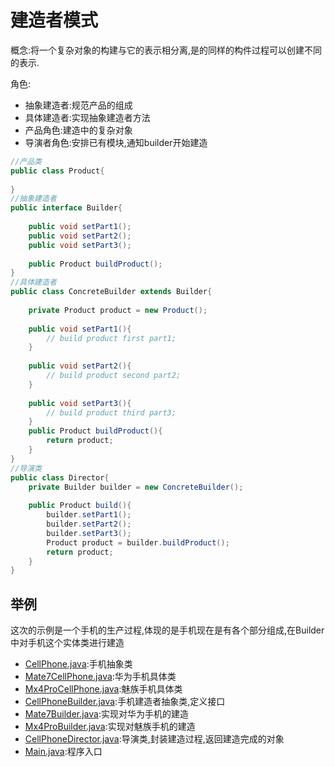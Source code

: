 # 建造者模式
概念:将一个复杂对象的构建与它的表示相分离,是的同样的构件过程可以创建不同的表示.

角色:
  - 抽象建造者:规范产品的组成
  - 具体建造者:实现抽象建造者方法
  - 产品角色:建造中的复杂对象
  - 导演者角色:安排已有模块,通知builder开始建造
 
```java
//产品类
public class Product{
	
}	
//抽象建造者
public interface Builder{
	
	public void setPart1();
	public void setPart2();
	public void setPart3();
	
	public Product buildProduct();
}
//具体建造者
public class ConcreteBuilder extends Builder{
	
	private Product product = new Product();
	
	public void setPart1(){
		// build product first part1;
	}
	
	public void setPart2(){
		// build product second part2;
	}
	
	public void setPart3(){
		// build product third part3;
	}
	public Product buildProduct(){
		return product;
	}
}
//导演类
public class Director{
	private Builder builder = new ConcreteBuilder();
	
	public Product build(){
		builder.setPart1();
		builder.setPart2();
		builder.setPart3();
		Product product = builder.buildProduct();
		return product;
	}
}
```

## 举例
这次的示例是一个手机的生产过程,体现的是手机现在是有各个部分组成,在Builder中对手机这个实体类进行建造

- [CellPhone.java](./CellPhone.java):手机抽象类
- [Mate7CellPhone.java](./Mate7CellPhone.java):华为手机具体类
- [Mx4ProCellPhone.java](./Mx4ProCellPhone.java):魅族手机具体类
- [CellPhoneBuilder.java](./CellPhoneBuilder.java):手机建造者抽象类,定义接口
- [Mate7Builder.java](./Mate7Builder.java):实现对华为手机的建造
- [Mx4ProBuilder.java](./Mx4ProBuilder.java):实现对魅族手机的建造
- [CellPhoneDirector.java](./CellPhoneDirector.java):导演类,封装建造过程,返回建造完成的对象
- [Main.java](./Main.java):程序入口
	
	
	
	
	
	
	
	
	
	
	
	

